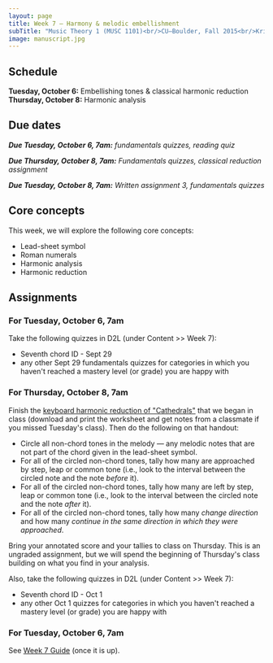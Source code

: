 ```yaml
---
layout: page
title: Week 7 – Harmony & melodic embellishment
subTitle: "Music Theory 1 (MUSC 1101)<br/>CU–Boulder, Fall 2015<br/>Kris Shaffer, Ph.D. – instructor"
image: manuscript.jpg
---
```


## Schedule

**Tuesday, October 6:** Embellishing tones & classical harmonic reduction  
**Thursday, October 8:** Harmonic analysis 

## Due dates

***Due Tuesday, October 6, 7am:*** *fundamentals quizzes, reading quiz* 

***Due Thursday, October 8, 7am:*** *Fundamentals quizzes, classical reduction assignment*  

***Due Tuesday, October 8, 7am:*** *Written assignment 3, fundamentals quizzes*

## Core concepts

This week, we will explore the following core concepts:

- Lead-sheet symbol  
- Roman numerals  
- Harmonic analysis  
- Harmonic reduction


## Assignments

### For Tuesday, October 6, 7am

Take the following quizzes in D2L (under Content >> Week 7):

- Seventh chord ID - Sept 29  
- any other Sept 29 fundamentals quizzes for categories in which you haven't reached a mastery level (or grade) you are happy with


### For Thursday, October 8, 7am

Finish the [keyboard harmonic reduction of "Cathedrals"](media/cathedralsReduction.pdf) that we began in class (download and print the worksheet and get notes from a classmate if you missed Tuesday's class). Then do the following on that handout:

- Circle all non-chord tones in the melody — any melodic notes that are not part of the chord given in the lead-sheet symbol.  
- For all of the circled non-chord tones, tally how many are approached by step, leap or common tone (i.e., look to the interval between the circled note and the note *before* it).  
- For all of the circled non-chord tones, tally how many are left by step, leap or common tone (i.e., look to the interval between the circled note and the note *after* it).  
- For all of the circled non-chord tones, tally how many *change direction* and how many *continue in the same direction in which they were approached*.  

Bring your annotated score and your tallies to class on Thursday. This is an ungraded assignment, but we will spend the beginning of Thursday's class building on what you find in your analysis.

Also, take the following quizzes in D2L (under Content >> Week 7):

- Seventh chord ID - Oct 1  
- any other Oct 1 quizzes for categories in which you haven't reached a mastery level (or grade) you are happy with


### For Tuesday, October 6, 7am

See [Week 7 Guide](/week7/) (once it is up).
